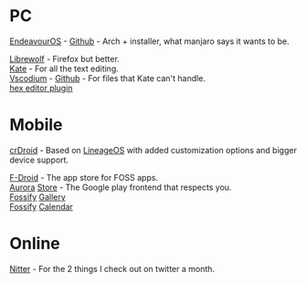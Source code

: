 # PC

[EndeavourOS](https://endeavouros.com/) - [Github](https://github.com/endeavouros-team) - Arch + installer, what manjaro says it wants to be.

[Librewolf](https://librewolf.net/) - Firefox but better. <br />
[Kate](https://apps.kde.org/kate/) - For all the text editing. <br />
[Vscodium](https://vscodium.com/) - [Github](https://github.com/VSCodium/vscodium) - For files that Kate can't handle. <br />
[hex editor plugin](https://github.com/microsoft/vscode-hexeditor) <br />

# Mobile

[crDroid](https://crdroid.net/) - Based on [LineageOS](https://lineageos.org/) with added customization options and bigger device support.<br />

[F-Droid](https://f-droid.org/) - The app store for FOSS apps. <br />
[Aurora](https://f-droid.org/en/packages/com.aurora.store/) [Store](https://aurorastore.org/) - The Google play frontend that respects you. <br />
[Fossify](https://f-droid.org/en/packages/org.fossify.gallery/) [Gallery](https://github.com/FossifyOrg/Gallery) <br />
[Fossify](https://f-droid.org/en/packages/org.fossify.calendar/) [Calendar](https://github.com/FossifyOrg/Calendar) <br />

# Online

[Nitter](https://github.com/zedeus/nitter/wiki/Instances) - For the 2 things I check out on twitter a month.

